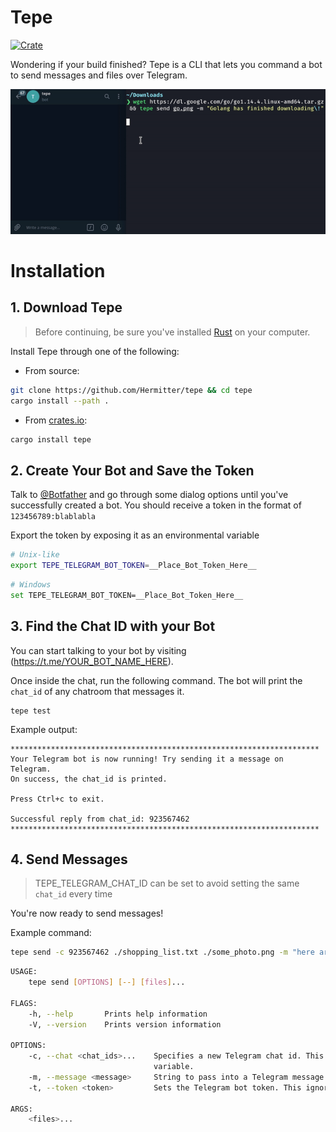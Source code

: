 # Tepe

[![Crate](https://img.shields.io/crates/v/tepe.svg)](https://crates.io/crates/tepe)

Wondering if your build finished? Tepe is a CLI that lets you command a bot to send messages and files over Telegram.

![](assets/preview.gif)

# Installation

## 1. Download Tepe

> Before continuing, be sure you've installed [Rust](http://rustup.rs/) on your computer.

Install Tepe through one of the following:

- From source:

```bash
git clone https://github.com/Hermitter/tepe && cd tepe
cargo install --path .
```

- From [crates.io](https://crates.io/crates/tepe):

```bash
cargo install tepe
```

## 2. Create Your Bot and Save the Token

Talk to [@Botfather](https://t.me/botfather) and go through some dialog options until you've successfully created a bot. You should receive a token in the format of `123456789:blablabla`

Export the token by exposing it as an environmental variable

```bash
# Unix-like
export TEPE_TELEGRAM_BOT_TOKEN=__Place_Bot_Token_Here__
```

```bash
# Windows
set TEPE_TELEGRAM_BOT_TOKEN=__Place_Bot_Token_Here__
```

## 3. Find the Chat ID with your Bot

You can start talking to your bot by visiting (https://t.me/YOUR_BOT_NAME_HERE).

Once inside the chat, run the following command. The bot will print the `chat_id` of any chatroom that messages it.

```
tepe test
```

Example output:

```
*********************************************************************
Your Telegram bot is now running! Try sending it a message on Telegram.
On success, the chat_id is printed.

Press Ctrl+c to exit.

Successful reply from chat_id: 923567462
*********************************************************************
```

## 4. Send Messages

> TEPE_TELEGRAM_CHAT_ID can be set to avoid setting the same `chat_id` every time

You're now ready to send messages!

Example command:

```bash
tepe send -c 923567462 ./shopping_list.txt ./some_photo.png -m "here are your things"
```

```bash
USAGE:
    tepe send [OPTIONS] [--] [files]...

FLAGS:
    -h, --help       Prints help information
    -V, --version    Prints version information

OPTIONS:
    -c, --chat <chat_ids>...    Specifies a new Telegram chat id. This will not ignore the TEPE_TELEGRAM_CHAT_ID
                                variable.
    -m, --message <message>     String to pass into a Telegram message.
    -t, --token <token>         Sets the Telegram bot token. This ignores the TEPE_TELEGRAM_BOT_TOKEN variable.

ARGS:
    <files>...
```
